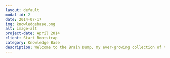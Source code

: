 ```yaml
---
layout: default
modal-id: 2
date: 2014-07-17
img: knowledgebase.png
alt: image-alt
project-date: April 2014
client: Start Bootstrap
category: Knowledge Base
description: Welcome to the Brain Dump, my ever-growing collection of technical notes, weird fixes, aha moments, and “why didn’t I write this down last time?” kind of stuff. It’s part cheat sheet, part lab notebook, and part proof that I’ve tried (and broken) a lot of things so you don’t have to. 
---
```

